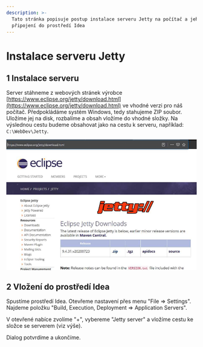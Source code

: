 ```yaml
---
description: >-
  Tato stránka popisuje postup instalace serveru Jetty na počítač a jeho
  připojení do prostředí Idea
---
```


# Instalace serveru Jetty

## 1 Instalace serveru

Server stáhneme z webových stránek výrobce [https://www.eclipse.org/jetty/download.html](https://www.eclipse.org/jetty/download.html) ve vhodné verzi pro náš počítač. Předpokládáme systém Windows, tedy stahujeme ZIP soubor. Uložíme jej na disk, rozbalíme a obsah vložíme do vhodné složky. Na výslednou cestu budeme obsahovat jako na cestu k serveru, například: `C:\WebDev\Jetty`.

![](../.gitbook/assets/pre_jetty_download.jpg)

## 2 Vložení do prostředí Idea

Spustíme prostředí Idea. Otevřeme nastavení přes menu "File =&gt; Settings". Najdeme položku "Build, Execution, Deployment =&gt; Application Servers".

V otevřené nabíce zvolíme "+", vybereme "Jetty server" a vložíme cestu ke složce se serverem \(viz výše\). 

Dialog potvrdíme a ukončíme.





